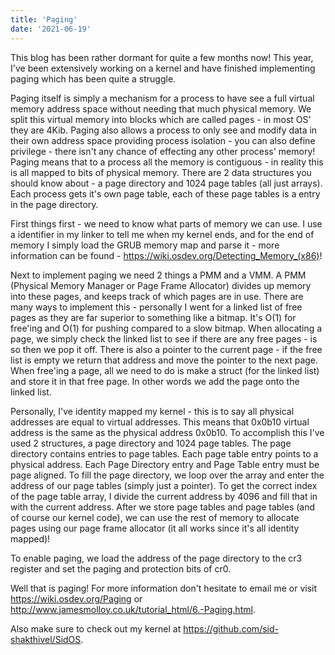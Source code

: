 ```yaml
---
title: 'Paging'
date: '2021-06-19'
---
```


This blog has been rather dormant for quite a few months now!
This year, I've been extensively working on a kernel and have finished implementing paging which has been quite a struggle.

Paging itself is simply a mechanism for a process to have see a full virtual memory address space without needing that much physical memory. We split this virtual memory into blocks which are called pages - in most OS' they are 4Kib. Paging also allows a process to only see and modify data in their own address space providing process isolation - you can also define privilege - there isn't any chance of effecting any other process' memory! Paging means that to a process all the memory is contiguous - in reality this is all mapped to bits of physical memory. There are 2 data structures you should know about - a page directory and 1024 page tables (all just arrays). Each process gets it's own page table, each of these page tables is a entry in the page directory.

First things first - we need to know what parts of memory we can use. I use a identifier in my linker to tell me when my kernel ends, and for the end of memory I simply load the GRUB memory map and parse it - more information can be found - https://wiki.osdev.org/Detecting_Memory_(x86)!

Next to implement paging we need 2 things a PMM and a VMM. A PMM (Physical Memory Manager or Page Frame Allocator) divides up memory into these pages, and keeps track of which pages are in use. There are many ways to implement this - personally I went for a linked list of free pages as they are far superior to something like a bitmap. It's O(1) for free'ing and O(1) for pushing compared to a slow bitmap. When allocating a page, we simply check the linked list to see if there are any free pages - is so then we pop it off. There is also a pointer to the current page - if the free list is empty we return that address and move the pointer to the next page. When free'ing a page, all we need to do is make a struct (for the linked list) and store it in that free page. In other words we add the page onto the linked list.

Personally, I've identity mapped my kernel - this is to say all physical addresses are equal to virtual addresses. This means that 0x0b10 virtual address is the same as the physical address 0x0b10. To accomplish this I've used 2 structures, a page directory and 1024 page tables. The page directory contains entries to page tables. Each page table entry points to a physical address. Each Page Directory entry and Page Table entry must be page aligned. To fill the page directory, we loop over the array and enter the address of our page tables (simply just a pointer). To get the correct index of the page table array, I divide the current address by 4096 and fill that in with the current address. After we store page tables and page tables (and of course our kernel code), we can use the rest of memory to allocate pages using our page frame allocator (it all works since it's all identity mapped)!

To enable paging, we load the address of the page directory to the cr3 register and set the paging and protection bits of cr0.

Well that is paging! For more information don't hesitate to email me or visit https://wiki.osdev.org/Paging or http://www.jamesmolloy.co.uk/tutorial_html/6.-Paging.html.

Also make sure to check out my kernel at https://github.com/sid-shakthivel/SidOS.
